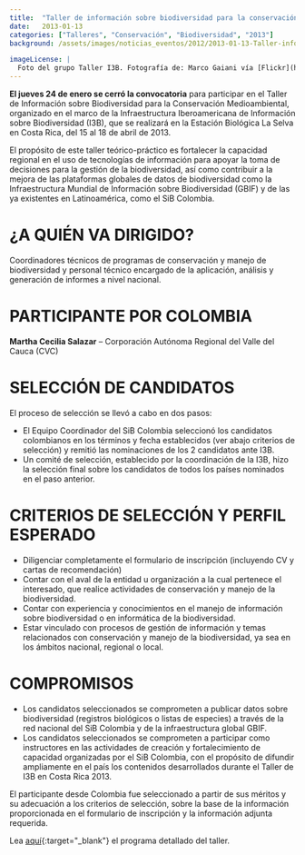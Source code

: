 ```yaml
---
title:  "Taller de información sobre biodiversidad para la conservación medioambiental"
date:   2013-01-13
categories: ["Talleres", "Conservación", "Biodiversidad", "2013"]
background: /assets/images/noticias_eventos/2012/2013-01-13-Taller-información-biodiversidad-para-conservacion-c.jpg

imageLicense: |
  Foto del grupo Taller I3B. Fotografía de: Marco Gaiani vía [Flickr](https://flic.kr/p/ec8CbQ)
---
```


**El jueves 24 de enero se cerró la convocatoria** para participar en el Taller de Información sobre Biodiversidad para la Conservación Medioambiental, organizado en el marco de la Infraestructura Iberoamericana de Información sobre Biodiversidad (I3B), que se realizará en la Estación Biológica La Selva en Costa Rica, del 15 al 18 de abril de 2013.  

El propósito de este taller teórico-práctico es fortalecer la capacidad regional en el uso de tecnologías de información para apoyar la toma de decisiones para la gestión de la biodiversidad, así como contribuir a la mejora de las plataformas globales de datos de biodiversidad como la Infraestructura Mundial de Información sobre Biodiversidad (GBIF) y de las ya existentes en Latinoamérica, como el SiB Colombia.  

# ¿A QUIÉN VA DIRIGIDO?
Coordinadores técnicos de programas de conservación y manejo de biodiversidad y personal técnico encargado de la aplicación, análisis y generación de informes a nivel nacional.

 

# PARTICIPANTE POR COLOMBIA
**Martha Cecilia Salazar** – Corporación Autónoma Regional del Valle del Cauca (CVC)

# SELECCIÓN DE CANDIDATOS
El proceso de selección se llevó a cabo en dos pasos:

- El Equipo Coordinador del SiB Colombia seleccionó los candidatos colombianos en los términos y fecha establecidos (ver abajo criterios de selección) y remitió las nominaciones de los 2 candidatos ante I3B.
- Un comité de selección, establecido por la coordinación de la I3B, hizo la selección final sobre los candidatos de todos los países nominados en el paso anterior.
 

# CRITERIOS DE SELECCIÓN Y PERFIL ESPERADO
- Diligenciar completamente el formulario de inscripción (incluyendo CV y cartas de recomendación)
- Contar con el aval de la entidad u organización a la cual pertenece el interesado, que realice actividades de conservación y manejo de la biodiversidad.
- Contar con experiencia y conocimientos en el manejo de información sobre biodiversidad o en informática de la biodiversidad.
- Estar vinculado con procesos de gestión de información y temas relacionados con conservación y manejo de la biodiversidad, ya sea en los ámbitos nacional, regional o local.

# COMPROMISOS
- Los candidatos seleccionados se comprometen a publicar datos sobre biodiversidad (registros biológicos o listas de especies) a través de la red nacional del SiB Colombia y de la infraestructura global GBIF.
- Los candidatos seleccionados se comprometen a participar como instructores en las actividades de creación y fortalecimiento de capacidad organizadas por el SiB Colombia, con el propósito de difundir ampliamente en el país los contenidos desarrollados durante el Taller de I3B en Costa Rica 2013.
 

El participante desde Colombia fue seleccionado a partir de sus méritos y su adecuación a los criterios de selección, sobre la base de la información proporcionada en el formulario de inscripción y la información adjunta requerida.  

Lea [aquí](http://www.recibio.net/informacion-biodiversidad-conservacion/?postTabs=1){:target="_blank"}
 el programa detallado del taller.

